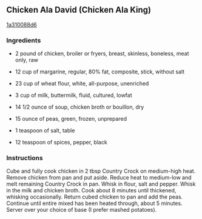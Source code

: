 ## Chicken Ala David (Chicken Ala King)

[1a310088d6](http://www.food.com/recipe/chicken-ala-david-chicken-ala-king-509297)

### Ingredients

 - 2 pound of chicken, broiler or fryers, breast, skinless, boneless, meat only, raw

 - 12 cup of margarine, regular, 80% fat, composite, stick, without salt

 - 23 cup of wheat flour, white, all-purpose, unenriched

 - 3 cup of milk, buttermilk, fluid, cultured, lowfat

 - 14 1/2 ounce of soup, chicken broth or bouillon, dry

 - 15 ounce of peas, green, frozen, unprepared

 - 1 teaspoon of salt, table

 - 12 teaspoon of spices, pepper, black

### Instructions

Cube and fully cook chicken in 2 tbsp Country Crock on medium-high heat. Remove chicken from pan and put aside. Reduce heat to medium-low and melt remaining Country Crock in pan. Whisk in flour, salt and pepper. Whisk in the milk and chicken broth. Cook about 8 minutes until thickened, whisking occasionally. Return cubed chicken to pan and add the peas. Continue until entire mixed has been heated through, about 5 minutes. Server over your choice of base (I prefer mashed potatoes).